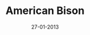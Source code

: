 ---
title: American Bison
url: american-bison
comments: false
layout: photo
categories: [photos]
imageurl: http://farm3.staticflickr.com/2877/9494885837_07aefd0e70_b_d.jpg
flickrurl: http://www.flickr.com/photos/paulmmay/9494885837/lightbox/
date: 27-01-2013
caption: American Bison. Pennsylvania.  
---